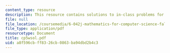 ```yaml
---
content_type: resource
description: This resource contains solutions to in-class problems for week 5, wednesday.
file: null
file_location: /coursemedia/6-042j-mathematics-for-computer-science-fall-2005/a8f596cbff8326cb0863ba94dbd2b4c3_cp5wsol.pdf
file_type: application/pdf
resourcetype: Document
title: cp5wsol.pdf
uid: a8f596cb-ff83-26cb-0863-ba94dbd2b4c3
---
```

